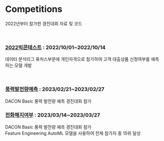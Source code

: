 # Competitions

2022년부터 참가한 경진대회 자료 및 코드

<br/>

### [2022빅콘테스트](/2022빅콘테스트) : 2022/10/01~2022/10/14
데이터 분석리그 퓨처스부문에 개인자격으로 참가하여 고객 대출상품 신청여부를 예측하는 모델 개발

<br/>

### [풍력발전량예측](/풍력발전량예측) : 2023/02/21~2023/02/27
DACON Basic 풍력 발전량 예측 경진대회 참가 

### [전화해지여부](/전화해지여부) : 2023/03/14~2023/03/27
DACON Basic 풍력 발전량 예측 경진대회 참가
<br/>
Feature Engineering AutoML 모델을 사용하여 전체 참가자 중 15위 달성